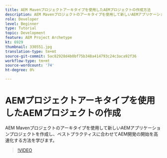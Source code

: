 ```yaml
---
title: AEM Mavenプロジェクトアーキタイプを使用したAEMプロジェクトの作成方法
description: AEM Mavenプロジェクトのアーキタイプを使用して新しいAEMアプリケーションプロジェクトを作成し、ベストプラクティスに合わせてAEM開発の開始を高速化する方法を学びます。
role: Developer
level: Beginner
type: Tutorial
topic: Development
feature: AEM Project Archetype
kt: 6929
thumbnail: 330551.jpg
translation-type: tm+mt
source-git-commit: 5ac82928d4b0bf75b348a414793c24c3aca92f36
workflow-type: tm+mt
source-wordcount: '74'
ht-degree: 0%

---
```



# AEMプロジェクトアーキタイプを使用したAEMプロジェクトの作成

AEM Mavenプロジェクトのアーキタイプを使用して新しいAEMアプリケーションプロジェクトを作成し、ベストプラクティスに合わせてAEM開発の開始を高速化する方法を学びます。

>[!VIDEO](https://video.tv.adobe.com/v/330551/?quality=12&learn=on)